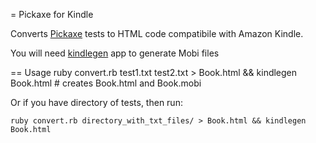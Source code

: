 = Pickaxe for Kindle

Converts [Pickaxe](https://github.com/dejw/pickaxe) tests to HTML code compatibile with Amazon Kindle.

You will need [kindlegen](http://www.amazon.com/gp/feature.html?ie=UTF8&docId=1000234621) app to generate Mobi files

== Usage
    ruby convert.rb test1.txt test2.txt > Book.html && kindlegen Book.html # creates Book.html and Book.mobi

Or if you have directory of tests, then run:

    ruby convert.rb directory_with_txt_files/ > Book.html && kindlegen Book.html

